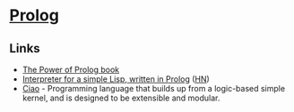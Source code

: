 # [Prolog](https://en.wikipedia.org/wiki/Prolog)

## Links

- [The Power of Prolog book](https://www.metalevel.at/prolog)
- [Interpreter for a simple Lisp, written in Prolog](https://github.com/triska/lisprolog) ([HN](https://news.ycombinator.com/item?id=19278555))
- [Ciao](https://github.com/ciao-lang/ciao) - Programming language that builds up from a logic-based simple kernel, and is designed to be extensible and modular.
